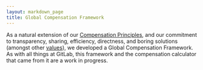 ```yaml
---
layout: markdown_page
title: Global Compensation Framework
---
```


As a natural extension of our [Compensation Principles](/handbook/people-operations/#compensation-principles), and our commitment to transparency, sharing, efficiency, directness, and boring solutions (amongst other [values](/handbook/people-operations/#values)), we developed a Global Compensation Framework. As with all things at GitLab, this framework and the compensation calculator that came from it are a work in progress.
